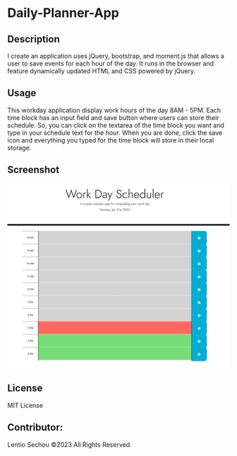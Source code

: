 # Daily-Planner-App

## Description
I create an application uses jQuery, bootstrap, and moment.js that allows a user to save events for each hour of the day. It runs in the browser and feature dynamically updated HTML and CSS powered by jQuery.

## Usage

This workday application display work hours of the day 8AM - 5PM. Each time block has an input field and save button where users can store their schedule. So, you can click on the textarea of the time block you want and type in your schedule text for the hour. When you are done, click the save icon and everything you typed for the time block will store in their local storage.

## Screenshot
![Screenshot of my deployed app](assets/img/work-day-img.png)

## License
 
MIT License

## Contributor:
Lentio Sechou ©2023 All Rights Reserved.
